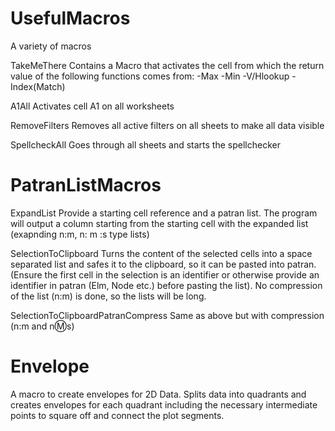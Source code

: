 # UsefulMacros
A variety of macros

TakeMeThere
Contains a Macro that activates the cell from which the return value of the following functions comes from:
 -Max
 -Min
 -V/Hlookup
 -Index(Match)
 
 A1All
 Activates cell A1 on all worksheets
 
 RemoveFilters
 Removes all active filters on all sheets to make all data visible
 
 SpellcheckAll
 Goes through all sheets and starts the spellchecker

# PatranListMacros

ExpandList
Provide a starting cell reference and a patran list.
The program will output a column starting from the starting cell with the expanded list (exapnding n:m, n: m :s type lists)

SelectionToClipboard
Turns the content of the selected cells into a space separated list and safes it to the clipboard, so it can be pasted into patran.
(Ensure the first cell in the selection is an identifier or otherwise provide an identifier in patran (Elm, Node etc.) before pasting the list). No compression of the list (n:m) is done, so the lists will be long.

SelectionToClipboardPatranCompress
Same as above but with compression (n:m and n:m:s)

# Envelope
A macro to create envelopes for 2D Data. Splits data into quadrants and creates envelopes for each quadrant including the necessary intermediate points to square off and connect the plot segments.
